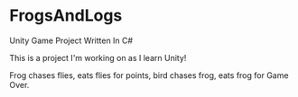 # FrogsAndLogs
Unity Game Project Written In C#


This is a project I'm working on as I learn Unity!


Frog chases flies, eats flies for points, bird chases frog, eats frog for Game Over.
